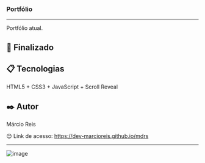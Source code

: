 ### Portfólio

---

Portfólio atual.

## 🚀 Finalizado

## 📋 Tecnologias
HTML5 + CSS3 + JavaScript + Scroll Reveal

## ✒️ Autor
Márcio Reis

😊 Link de acesso: https://dev-marcioreis.github.io/mdrs

---
![image](https://github.com/dev-marcioreis/mdrs/assets/122680054/a5e76282-e42b-4a71-b3a5-732a46491846)

